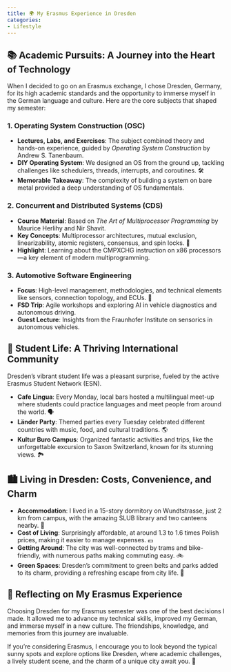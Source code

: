 ```yaml
---
title: 🌍 My Erasmus Experience in Dresden
categories:
- Lifestyle
---
```

## 📚 Academic Pursuits: A Journey into the Heart of Technology

When I decided to go on an Erasmus exchange, I chose Dresden, Germany, for its high academic standards and the opportunity to immerse myself in the German language and culture. Here are the core subjects that shaped my semester:

### 1. **Operating System Construction (OSC)**
   - **Lectures, Labs, and Exercises**: The subject combined theory and hands-on experience, guided by *Operating System Construction* by Andrew S. Tanenbaum.
   - **DIY Operating System**: We designed an OS from the ground up, tackling challenges like schedulers, threads, interrupts, and coroutines. 🛠️
   - **Memorable Takeaway**: The complexity of building a system on bare metal provided a deep understanding of OS fundamentals.

### 2. **Concurrent and Distributed Systems (CDS)**
   - **Course Material**: Based on *The Art of Multiprocessor Programming* by Maurice Herlihy and Nir Shavit.
   - **Key Concepts**: Multiprocessor architectures, mutual exclusion, linearizability, atomic registers, consensus, and spin locks. 🔄
   - **Highlight**: Learning about the CMPXCHG instruction on x86 processors—a key element of modern multiprogramming.

### 3. **Automotive Software Engineering**
   - **Focus**: High-level management, methodologies, and technical elements like sensors, connection topology, and ECUs. 🚗
   - **FSD Trip**: Agile workshops and exploring AI in vehicle diagnostics and autonomous driving.
   - **Guest Lecture**: Insights from the Fraunhofer Institute on sensorics in autonomous vehicles.

## 🎉 Student Life: A Thriving International Community

Dresden’s vibrant student life was a pleasant surprise, fueled by the active Erasmus Student Network (ESN).

- **Cafe Lingua**: Every Monday, local bars hosted a multilingual meet-up where students could practice languages and meet people from around the world. 🗣️
- **Länder Party**: Themed parties every Tuesday celebrated different countries with music, food, and cultural traditions. 🌎
- **Kultur Buro Campus**: Organized fantastic activities and trips, like the unforgettable excursion to Saxon Switzerland, known for its stunning views. 🏞️

## 🏙️ Living in Dresden: Costs, Convenience, and Charm

- **Accommodation**: I lived in a 15-story dormitory on Wundtstrasse, just 2 km from campus, with the amazing SLUB library and two canteens nearby. 🏢
- **Cost of Living**: Surprisingly affordable, at around 1.3 to 1.6 times Polish prices, making it easier to manage expenses. 💶
- **Getting Around**: The city was well-connected by trams and bike-friendly, with numerous paths making commuting easy. 🚲
- **Green Spaces**: Dresden’s commitment to green belts and parks added to its charm, providing a refreshing escape from city life. 🌳

## 🤔 Reflecting on My Erasmus Experience

Choosing Dresden for my Erasmus semester was one of the best decisions I made. It allowed me to advance my technical skills, improved my German, and immerse myself in a new culture. The friendships, knowledge, and memories from this journey are invaluable.

If you’re considering Erasmus, I encourage you to look beyond the typical sunny spots and explore options like Dresden, where academic challenges, a lively student scene, and the charm of a unique city await you. 🌟
